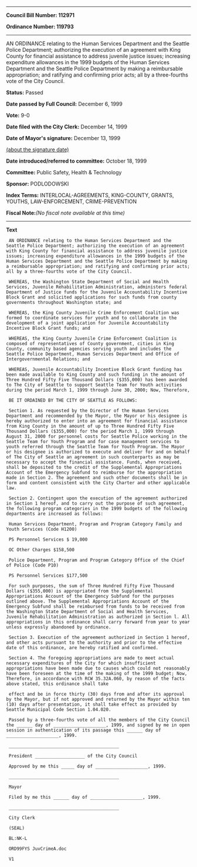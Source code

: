 

********

**Council Bill Number: 112971**
   
**Ordinance Number: 119793**
********

 AN ORDINANCE relating to the Human Services Department and the Seattle Police Department; authorizing the execution of an agreement with King County for financial assistance to address juvenile justice issues; increasing expenditure allowances in the 1999 budgets of the Human Services Department and the Seattle Police Department by making a reimbursable appropriation; and ratifying and confirming prior acts; all by a three-fourths vote of the City Council.

**Status:** Passed
   
**Date passed by Full Council:** December 6, 1999
   
**Vote:** 9-0
   
**Date filed with the City Clerk:** December 14, 1999
   
**Date of Mayor's signature:** December 13, 1999
   
[(about the signature date)](/~public/approvaldate.htm)
   
   
   
**Date introduced/referred to committee:** October 18, 1999
   
**Committee:** Public Safety, Health & Technology
   
**Sponsor:** PODLODOWSKI
   
   
**Index Terms:** INTERLOCAL-AGREEMENTS, KING-COUNTY, GRANTS, YOUTHS, LAW-ENFORCEMENT, CRIME-PREVENTION

**Fiscal Note:**_(No fiscal note available at this time)_

********

**Text**
   
```
 AN ORDINANCE relating to the Human Services Department and the Seattle Police Department; authorizing the execution of an agreement with King County for financial assistance to address juvenile justice issues; increasing expenditure allowances in the 1999 budgets of the Human Services Department and the Seattle Police Department by making a reimbursable appropriation; and ratifying and confirming prior acts; all by a three-fourths vote of the City Council.

 WHEREAS, the Washington State Department of Social and Health Services, Juvenile Rehabilitation Administration, administers federal Department of Justice funds for the Juvenile Accountability Incentive Block Grant and solicited applications for such funds from county governments throughout Washington state; and

 WHEREAS, the King County Juvenile Crime Enforcement Coalition was formed to coordinate services for youth and to collaborate in the development of a joint application for Juvenile Accountability Incentive Block Grant funds; and

 WHEREAS, the King County Juvenile Crime Enforcement Coalition is composed of representatives of County government, cities in King County, community based agencies serving youth and includes the Seattle Police Department, Human Services Department and Office of Intergovernmental Relations; and

 WHEREAS, Juvenile Accountability Incentive Block Grant funding has been made available to King County and such funding in the amount of Three Hundred Fifty Five Thousand Dollars ($355,000) has been awarded to The City of Seattle to support Seattle Team for Youth activities during the period March 1, 1999 through June 30, 2000; Now, Therefore,

 BE IT ORDAINED BY THE CITY OF SEATTLE AS FOLLOWS:

 Section 1. As requested by the Director of the Human Services Department and recommended by the Mayor, the Mayor or his designee is hereby authorized to enter into an agreement for financial assistance from King County in the amount of up to Three Hundred Fifty Five Thousand Dollars ($355,000) for the period March 1, 1999 through August 31, 2000 for personnel costs for Seattle Police working in the Seattle Team for Youth Program and for case management services to youth referred through the Seattle Team for Youth Program. The Mayor or his designee is authorized to execute and deliver for and on behalf of The City of Seattle an agreement in such counterparts as may be necessary to accept the financial assistance. Funds, when received, shall be deposited to the credit of the Supplemental Appropriations Account of the Emergency Subfund to reimburse for the appropriation made in Section 2. The agreement and such other documents shall be in form and content consistent with the City Charter and other applicable law.

 Section 2. Contingent upon the execution of the agreement authorized in Section 1 hereof, and to carry out the purpose of such agreement, the following program categories in the 1999 budgets of the following departments are increased as follows:

 Human Services Department, Program and Program Category Family and Youth Services (Code H1200)

 PS Personnel Services $ 19,000

 OC Other Charges $158,500

 Police Department, Program and Program Category Office of the Chief of Police (Code P10)

 PS Personnel Services $177,500

 For such purposes, the sum of Three Hundred Fifty Five Thousand Dollars ($355,000) is appropriated from the Supplemental Appropriations Account of the Emergency Subfund for the purposes outlined above. The Supplemental Appropriations Account of the Emergency Subfund shall be reimbursed from funds to be received from the Washington State Department of Social and Health Services, Juvenile Rehabilitation Administration as authorized in Section l. All appropriations in this ordinance shall carry forward from year to year unless expressly abandoned by ordinance.

 Section 3. Execution of the agreement authorized in Section 1 hereof, and other acts pursuant to the authority and prior to the effective date of this ordinance, are hereby ratified and confirmed.

 Section 4. The foregoing appropriations are made to meet actual necessary expenditures of the City for which insufficient appropriations have been made due to causes which could not reasonably have been foreseen at the time of the making of the 1999 budget; Now, Therefore, in accordance with RCW 35.32A.060, by reason of the facts above stated, this ordinance shall take

 effect and be in force thirty (30) days from and after its approval by the Mayor, but if not approved and returned by the Mayor within ten (10) days after presentation, it shall take effect as provided by Seattle Municipal Code Section 1.04.020.

 Passed by a three-fourths vote of all the members of the City Council the ______ day of ____________________, 1999, and signed by me in open session in authentication of its passage this ______ day of ____________________, 1999.

 __________________________________________

 President ___________________ of the City Council

 Approved by me this _____ day of ____________________, 1999.

 __________________________________________

 Mayor

 Filed by me this ______ day of ____________________, 1999.

 __________________________________________

 City Clerk

 (SEAL)

 BL:NK-L

 ORD99FYS JuvCrimeA.doc

 V1

```
